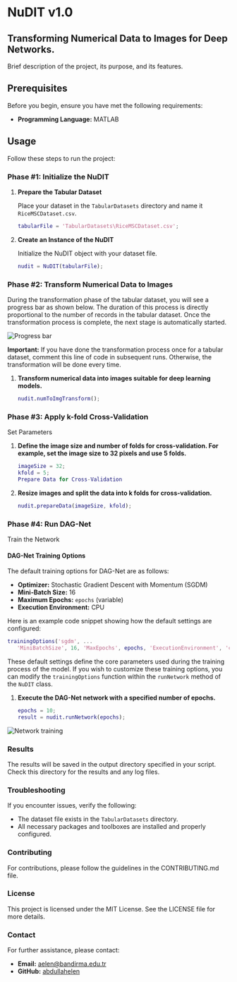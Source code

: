 # NuDIT v1.0

## Transforming Numerical Data to Images for Deep Networks.

Brief description of the project, its purpose, and its features.

## Prerequisites

Before you begin, ensure you have met the following requirements:

- **Programming Language:** MATLAB

## Usage

Follow these steps to run the project:

### Phase #1: Initialize the NuDIT

1. **Prepare the Tabular Dataset**

   Place your dataset in the `TabularDatasets` directory and name it `RiceMSCDataset.csv`.

   ```matlab
   tabularFile = 'TabularDatasets\RiceMSCDataset.csv';

2. **Create an Instance of the NuDIT**

   Initialize the NuDIT object with your dataset file.

   ```matlab
   nudit = NuDIT(tabularFile);

### Phase #2: Transform Numerical Data to Images
During the transformation phase of the tabular dataset, you will see a progress bar as shown below. The duration of this process is directly proportional to the number of records in the tabular dataset. Once the transformation process is complete, the next stage is automatically started.

![Progress bar](assets/progressBar.png)

**Important:** If you have done the transformation process once for a tabular dataset, comment this line of code in subsequent runs. Otherwise, the transformation will be done every time.

1. **Transform numerical data into images suitable for deep learning models.**

   ```matlab
   nudit.numToImgTransform();

### Phase #3: Apply k-fold Cross-Validation
Set Parameters

1. **Define the image size and number of folds for cross-validation. For example, set the image size to 32 pixels and use 5 folds.**

   ```matlab
   imageSize = 32;
   kfold = 5;
   Prepare Data for Cross-Validation

2. **Resize images and split the data into k folds for cross-validation.**

   ```matlab
   nudit.prepareData(imageSize, kfold);

### Phase #4: Run DAG-Net
Train the Network

#### DAG-Net Training Options

The default training options for DAG-Net are as follows:

- **Optimizer:** Stochastic Gradient Descent with Momentum (SGDM)
- **Mini-Batch Size:** 16
- **Maximum Epochs:** `epochs` (variable)
- **Execution Environment:** CPU

Here is an example code snippet showing how the default settings are configured:

   ```matlab
   trainingOptions('sgdm', ...
      'MiniBatchSize', 16, 'MaxEpochs', epochs, 'ExecutionEnvironment', 'cpu');
   ```
These default settings define the core parameters used during the training process of the model. If you wish to customize these training options, you can modify the `trainingOptions` function within the `runNetwork` method of the `NuDIT` class.

1. **Execute the DAG-Net network with a specified number of epochs.**

   ```matlab
   epochs = 10;
   result = nudit.runNetwork(epochs);

![Network training](assets/trainNetwork.png)

### Results
The results will be saved in the output directory specified in your script. Check this directory for the results and any log files.

### Troubleshooting
If you encounter issues, verify the following:

- The dataset file exists in the `TabularDatasets` directory.
- All necessary packages and toolboxes are installed and properly configured.

### Contributing
For contributions, please follow the guidelines in the CONTRIBUTING.md file.

### License
This project is licensed under the MIT License. See the LICENSE file for more details.

### Contact
For further assistance, please contact:

- **Email:** aelen@bandirma.edu.tr
- **GitHub:** [abdullahelen](https://github.com/abdullahelen)
